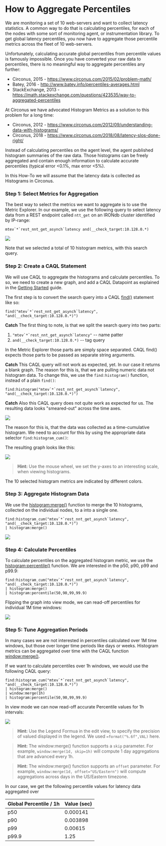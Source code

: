# How to Aggregate Percentiles

We are monitoring a set of 10 web-servers and want to collect latency statistics.  A common way to
do that is calculating percentiles, for each of the nodes with some sort of monitoring agent, or
instrumentation library.  To get global latency percentiles, you now have to aggregate those
percentile metrics across the fleet of 10 web-servers.

Unfortunately, calculating accurate global percentiles from percentile values is famously
impossible.  Once you have converted your raw data to percentiles, there is no meaningful way to
aggregate percentiles any further:

- Circonus, 2015 - https://www.circonus.com/2015/02/problem-math/
- Batey, 2016 - http://www.batey.info/percentiles-averages.html
- StackExchange, 2013 - https://math.stackexchange.com/questions/423535/way-to-aggregated-percentiles

At Circonus we have advocated Histogram Metrics as a solution to this problem for a long time:

- Circonus, 2012 - https://www.circonus.com/2012/09/understanding-data-with-histograms/
- Circonus, 2018 - https://www.circonus.com/2018/08/latency-slos-done-right/

Instead of calculating percentiles on the agent level, the agent published histogram summaries of
the raw data. Those histograms can be freely aggregated and contain enough information to calculate
accurate percentiles (typical error <0.1%, max error <5%).

In this How-To we will assume that the latency data is collected as Histograms in Circonus.

### Step 1: Select Metrics for Aggregation

The best way to select the metrics we want to aggregate is to use the Metric Explorer.
In our example, we use the following query to select latency data from a REST endpoint called
`ntt_get` on an IRONdb cluster identified by IP-range:

```
mtev`*`rest_nnt_get_asynch`latency and(__check_target:10.128.0.*)
```

![](/images/caql/CAQL_howto_percentiles_metric_explorer.png)

Note that we selected a total of 10 histogram metrics, with this search query.

### Step 2: Create a CAQL Statement

We will use CAQL to aggregate the histograms and calculate percentiles.
To so, we need to create a new graph, and add a CAQL Datapoint as explained in the [Getting Started](../getting_started) guide.

The first step is to convert the search query into a CAQL [find()](../reference/#Packagefind) statement like so:
```
find("mtev`*`rest_nnt_get_asynch`latency", "and(__check_target:10.128.0.*)")
```

**Catch** The first thing to note, is that we split the search query into two parts:
1. ```"mtev`*`rest_nnt_get_asynch`latency"``` -- name patter
2. ```and(__check_target:10.128.0.*)``` -- tag query

In the Metric Explorer those parts are simply space separated.
CAQL find() expects those parts to be passed as separate string arguments.

**Catch** This CAQL query will not work as expected, yet. In our case it returns a blank graph.
The reason for this is, that we are pulling numeric data not histogram data.
To change this, we use the `find:histogram()` function, instead of a plain `find()`:

```
find:histogram("mtev`*`rest_nnt_get_asynch`latency", "and(__check_target:10.128.0.*)")
```

**Catch** Also this CAQL query does not quite work as expected for us. The resulting data looks
"smeared-out" across the time axes.

![](/images/caql/CAQL_howto_percentiles_histogram_smeared.png)

The reason for this is, that the data was collected as a time-cumulative histogram.
We need to account for this by using the appropriate data selector `find:histogram_cum()`:


The resulting graph looks like this:

![](/images/caql/CAQL_howto_percentiles_histogram_graph.png)

> **Hint:** Use the mouse wheel, we set the y-axes to an interesting scale, when viewing histograms.

The 10 selected histogram metrics are indicated by different colors.

### Step 3: Aggregate Histogram Data

We use the [histogram:merge()](../reference/#Packagehistogram) function to merge the 10 histograms,
collected on the individual nodes, to a into a single one.

```
find:histogram_cum("mtev`*`rest_nnt_get_asynch`latency", "and(__check_target:10.128.0.*)")
| histogram:merge()
```

![](/images/caql/CAQL_howto_percentiles_histogram_merged.png)

### Step 4: Calculate Percentiles

To calculate percentiles on the aggregated histogram metric, we use the
[histogram:percentile()](../reference/#Packagehistogram) function.
We are interested in the p50, p90, p99 and p99.9:

```
find:histogram_cum("mtev`*`rest_nnt_get_asynch`latency", "and(__check_target:10.128.0.*)")
| histogram:merge()
| histogram:percentile(50,90,99,99.9)
```

Flipping the graph into view mode, we can read-off percentiles for individual 1M time windows:

![](/images/caql/CAQL_howto_percentiles_histogram_percentile_view.png)

### Step 5: Tune Aggregation Periods

In many cases we are not interested in percentiles calculated over 1M time windows, but those over longer time periods like days or weeks.
Histogram metrics can be aggregated over time with the CAQL function [window:merge()](../reference/#Packagewindow).

If we want to calculate percentiles over 1h windows, we would use the following CAQL query:

```
find:histogram_cum("mtev`*`rest_nnt_get_asynch`latency", "and(__check_target:10.128.0.*)")
| histogram:merge()
| window:merge(1h)
| histogram:percentile(50,90,99,99.9)
```

In view mode we can now read-off accurate Percentile values for 1h intervals:

![](/images/caql/CAQL_howto_percentiles_histogram_percentile_windowed.png)

> **Hint:** Use the Legend Formua in the edit view, to specify the precision of valued displayed in the legend. We used `=format("%.6f",VAL)` here.

> **Hint:** The window:merge() function supports a `skip` parameter. For example, `window:merge(1d, skip=1h)` will compute 1 day aggregations that are advanced every 1h.

> **Hint:** The window:merge() function supports an `offset` parameter. For example, `window:merge(1d, offset="US/Eastern")` will compute aggregations across days in the US/Eastern timezone.

In our case, we get the following percentile values for latency data aggregated over

| Global Percentile / 1h | Value (sec) |
|-|-|
| p50 | 0.000141 |
| p90 | 0.003898 |
| p99 | 0.00615|
| p99.9 | 1.25 |
